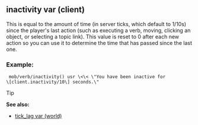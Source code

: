 ## inactivity var (client)


This is equal to the amount of time (in server ticks, which
default to 1/10s) since the player\'s last action (such as executing a
verb, moving, clicking an object, or selecting a topic link). This value
is reset to 0 after each new action so you can use it to determine the
time that has passed since the last one.
### Example:

```
 mob/verb/inactivity() usr \<\< \"You have been inactive for
\[client.inactivity/10\] seconds.\" 
```


> [!TIP] 
> **See also:**
> +   [tick_lag var (world)](/ref/world/var/tick_lag.md) 